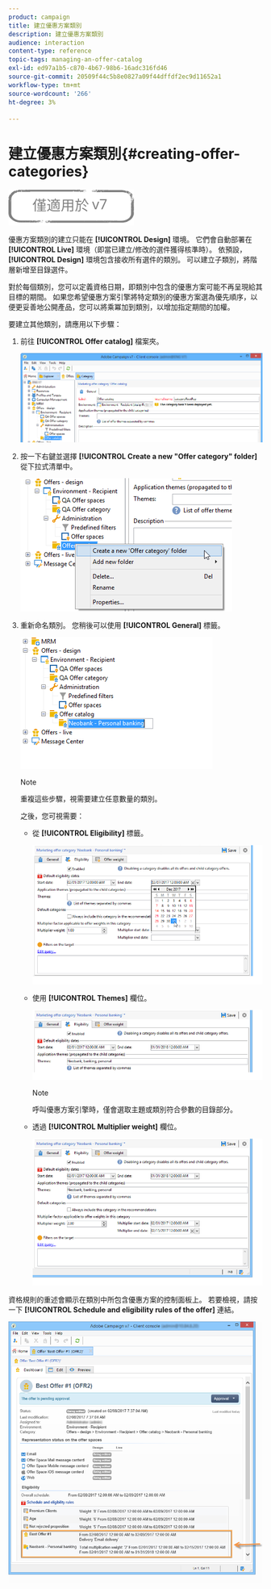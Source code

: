 ```yaml
---
product: campaign
title: 建立優惠方案類別
description: 建立優惠方案類別
audience: interaction
content-type: reference
topic-tags: managing-an-offer-catalog
exl-id: ed97a1b5-c870-4b67-98b6-16adc316fd46
source-git-commit: 20509f44c5b8e0827a09f44dffdf2ec9d11652a1
workflow-type: tm+mt
source-wordcount: '266'
ht-degree: 3%

---
```


# 建立優惠方案類別{#creating-offer-categories}

![](../../assets/v7-only.svg)

優惠方案類別的建立只能在 **[!UICONTROL Design]** 環境。 它們會自動部署在 **[!UICONTROL Live]** 環境（即當已建立/修改的選件獲得核準時）。 依預設， **[!UICONTROL Design]** 環境包含接收所有選件的類別。 可以建立子類別，將階層新增至目錄選件。

對於每個類別，您可以定義資格日期，即類別中包含的優惠方案可能不再呈現給其目標的期間。 如果您希望優惠方案引擎將特定類別的優惠方案選為優先順序，以便更妥善地公開產品，您可以將乘冪加到類別，以增加指定期間的加權。

要建立其他類別，請應用以下步驟：

1. 前往 **[!UICONTROL Offer catalog]** 檔案夾。

   ![](assets/offer_cat_create_001.png)

1. 按一下右鍵並選擇 **[!UICONTROL Create a new "Offer category" folder]** 從下拉式清單中。

   ![](assets/offer_cat_create_002.png)

1. 重新命名類別。 您稍後可以使用 **[!UICONTROL General]** 標籤。

   ![](assets/offer_cat_create_003.png)

   >[!NOTE]
   >
   >重複這些步驟，視需要建立任意數量的類別。

   之後，您可視需要：

   * 從 **[!UICONTROL Eligibility]** 標籤。

      ![](assets/offer_cat_create_004.png)

   * 使用 **[!UICONTROL Themes]** 欄位。

      ![](assets/offer_cat_create_005.png)

      >[!NOTE]
      >
      >呼叫優惠方案引擎時，僅會選取主題或類別符合參數的目錄部分。

   * 透過 **[!UICONTROL Multiplier weight]** 欄位。

      ![](assets/offer_cat_create_006.png)

資格規則的重述會顯示在類別中所包含優惠方案的控制面板上。 若要檢視，請按一下 **[!UICONTROL Schedule and eligibility rules of the offer]** 連結。

![](assets/offer_create_006.png)
